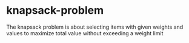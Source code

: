 # knapsack-problem
The knapsack problem is about selecting items with given weights and values to maximize total value without exceeding a weight limit
